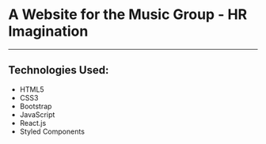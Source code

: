 # A Website for the Music Group - HR Imagination
---


## Technologies Used:

- HTML5
- CSS3
- Bootstrap
- JavaScript
- React.js
- Styled Components


